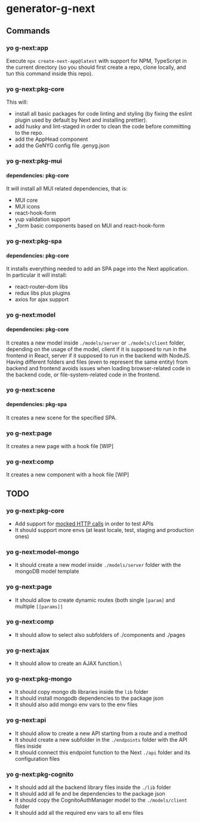 # generator-g-next

## Commands

### yo g-next:app

Execute `npx create-next-app@latest` with support for NPM, TypeScript in the current directory (so you should first create a repo, clone locally, and tun this command inside this repo).

### yo g-next:pkg-core

This will:
- install all basic packages for code linting and styling (by fixing the eslint plugin used by default by Next and installing prettier).
- add husky and lint-staged in order to clean the code before committing to the repo.
- add the AppHead component
- add the GeNYG config file .genyg.json

### yo g-next:pkg-mui

#### dependencies: pkg-core

It will install all MUI related dependencies, that is:
- MUI core
- MUI icons
- react-hook-form
- yup validation support
- _form basic components based on MUI and react-hook-form

### yo g-next:pkg-spa

#### dependencies: pkg-core

It installs everything needed to add an SPA page into the Next application.\
In particular it will install:
- react-router-dom libs
- redux libs plus plugins
- axios for ajax support

### yo g-next:model

#### dependencies: pkg-core

It creates a new model inside `./models/server` or `./models/client` folder, depending on the usage of the model, client if it is supposed to run in the frontend in React, server if it supposed to run in the backend with NodeJS.\
Having different folders and files (even to represent the same entity) from backend and frontend avoids issues when loading browser-related code in the backend code, or file-system-related code in the frontend.

### yo g-next:scene

#### dependencies: pkg-spa

It creates a new scene for the specified SPA.

### yo g-next:page

It creates a new page with a hook file [WIP]

### yo g-next:comp

It creates a new component with a hook file [WIP]

## TODO

### yo g-next:pkg-core

- Add support for [mocked HTTP calls](https://www.paigeniedringhaus.com/blog/how-to-unit-test-next-js-api-routes-with-typescript) in order to test APIs
- It should support more envs (at least locale, test, staging and production ones)

### yo g-next:model-mongo

- It should create a new model inside `./models/server` folder with the mongoDB model template

### yo g-next:page

- It should allow to create dynamic routes (both single `[param]` and multiple `[[params]]`

### yo g-next:comp

- It should allow to select also subfolders of ./components and ./pages

### yo g-next:ajax

- It should allow to create an AJAX function.\

### yo g-next:pkg-mongo

- It should copy mongo db libraries inside the `lib` folder
- It should install mongodb dependencies to the package json
- It should also add mongo env vars to the env files

### yo g-next:api

- It should allow to create a new API starting from a route and a method
- It should create a new subfolder in the `./endpoints` folder with the API files inside
- It should connect this endpoint function to the Next `./api` folder and its configuration files


### yo g-next:pkg-cognito

- It should add all the backend library files inside the `./lib` folder
- It should add all fe and be dependencies to the package json
- It should copy the CognitoAuthManager model to the `./models/client` folder
- It should add all the required env vars to all env files
